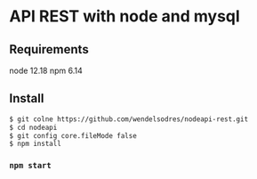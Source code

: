 # API REST with node and mysql

## Requirements

node 12.18
npm 6.14

## Install

```bash
$ git colne https://github.com/wendelsodres/nodeapi-rest.git
$ cd nodeapi
$ git config core.fileMode false
$ npm install
```

### `npm start`